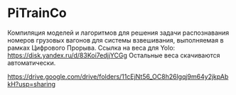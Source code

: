 # PiTrainCo
Компиляция моделей и лагоритмов для решения задачи распознавания номеров грузовых вагонов для системы взвешивания, выполняемая в рамках Цифрового Прорыва.
Ссылка на веса для Yolo: https://disk.yandex.ru/d/83Koi7edjjYCGg
Остальные веса скачиваются автоматически.

https://drive.google.com/drive/folders/11cEjNt56_OC8h26lgqj9m64y2jkpAbkH?usp=sharing
